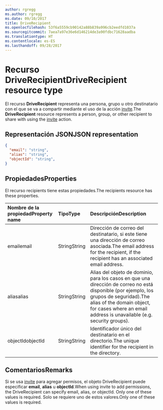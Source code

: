 ```yaml
---
author: rgregg
ms.author: rgregg
ms.date: 09/10/2017
title: DriveRecipient
ms.openlocfilehash: 53f6a5559cb90142a88b839a996cb2eedfd1037a
ms.sourcegitcommit: 7aea7a97e36e6d146214de3a90fdbc71628aadba
ms.translationtype: HT
ms.contentlocale: es-ES
ms.lasthandoff: 09/28/2017
---
```

# <a name="driverecipient-resource"></a><span data-ttu-id="db275-102">Recurso DriveRecipient</span><span class="sxs-lookup"><span data-stu-id="db275-102">DriveRecipient resource type</span></span>

<span data-ttu-id="db275-103">El recurso **DriveRecipient** representa una persona, grupo u otro destinatario con el que se va a compartir mediante el uso de la acción [invite](../api/driveitem_invite.md).</span><span class="sxs-lookup"><span data-stu-id="db275-103">The **DriveRecipient** resource represents a person, group, or other recipient to share with using the [invite](../api/driveitem_invite.md) action.</span></span>

## <a name="json-representation"></a><span data-ttu-id="db275-104">Representación JSON</span><span class="sxs-lookup"><span data-stu-id="db275-104">JSON representation</span></span>

<!-- { 
  "blockType": "resource", 
  "@odata.type": "microsoft.graph.driveRecipient", 
  "optionalProperties": ["alias", "objectId", "email"] } -->
```json
{
  "email": "string",
  "alias": "string",
  "objectId": "string",
}
```

## <a name="properties"></a><span data-ttu-id="db275-105">Propiedades</span><span class="sxs-lookup"><span data-stu-id="db275-105">Properties</span></span>
<span data-ttu-id="db275-106">El recurso recipients tiene estas propiedades.</span><span class="sxs-lookup"><span data-stu-id="db275-106">The recipients resource has these properties.</span></span>

| <span data-ttu-id="db275-107">Nombre de la propiedad</span><span class="sxs-lookup"><span data-stu-id="db275-107">Property name</span></span> | <span data-ttu-id="db275-108">Tipo</span><span class="sxs-lookup"><span data-stu-id="db275-108">Type</span></span>   | <span data-ttu-id="db275-109">Descripción</span><span class="sxs-lookup"><span data-stu-id="db275-109">Description</span></span>                                                                                             |
|:--------------|:-------|:--------------------------------------------------------------------------------------------------------|
| <span data-ttu-id="db275-110">email</span><span class="sxs-lookup"><span data-stu-id="db275-110">email</span></span>         | <span data-ttu-id="db275-111">String</span><span class="sxs-lookup"><span data-stu-id="db275-111">String</span></span> | <span data-ttu-id="db275-112">Dirección de correo del destinatario, si este tiene una dirección de correo asociada.</span><span class="sxs-lookup"><span data-stu-id="db275-112">The email address for the recipient, if the recipient has an associated email address.</span></span>                  |
| <span data-ttu-id="db275-113">alias</span><span class="sxs-lookup"><span data-stu-id="db275-113">alias</span></span>         | <span data-ttu-id="db275-114">String</span><span class="sxs-lookup"><span data-stu-id="db275-114">String</span></span> | <span data-ttu-id="db275-115">Alias del objeto de dominio, para los casos en que una dirección de correo no está disponible (por ejemplo, los grupos de seguridad).</span><span class="sxs-lookup"><span data-stu-id="db275-115">The alias of the domain object, for cases where an email address is unavailable (e.g. security groups).</span></span> |
| <span data-ttu-id="db275-116">objectId</span><span class="sxs-lookup"><span data-stu-id="db275-116">objectId</span></span>      | <span data-ttu-id="db275-117">String</span><span class="sxs-lookup"><span data-stu-id="db275-117">String</span></span> | <span data-ttu-id="db275-118">Identificador único del destinatario en el directorio.</span><span class="sxs-lookup"><span data-stu-id="db275-118">The unique identifier for the recipient in the directory.</span></span>                                               |

## <a name="remarks"></a><span data-ttu-id="db275-119">Comentarios</span><span class="sxs-lookup"><span data-stu-id="db275-119">Remarks</span></span>

<span data-ttu-id="db275-120">Si se usa [invite](../api/driveitem_invite.md) para agregar permisos, el objeto DriveRecipient puede especificar **email**, **alias** u **objectId**.</span><span class="sxs-lookup"><span data-stu-id="db275-120">When using invite to add permissions, the DriveRecipient can specify email, alias, or objectId. Only one of these values is required.</span></span>
<span data-ttu-id="db275-121">Solo se requiere uno de estos valores.</span><span class="sxs-lookup"><span data-stu-id="db275-121">Only one of these values is required.</span></span>

<!-- {
  "type": "#page.annotation",
  "description": "Recipients resource defines a single recipient for the sharing invitation and permissions collection.",
  "keywords": "sharing,share,permissions,action.invite,invite,email",
  "section": "documentation",
  "tocPath": "Resources/Recipients"
} -->
